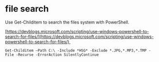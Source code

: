 # file search
Use Get-Childitem to search the files system with PowerShell. 

[https://devblogs.microsoft.com/scripting/use-windows-powershell-to-search-for-files/](https://devblogs.microsoft.com/scripting/use-windows-powershell-to-search-for-files/) 

`Get-Childitem –Path C:\ -Include *HSG* -Exclude *.JPG,*.MP3,*.TMP -File -Recurse -ErrorAction SilentlyContinue`